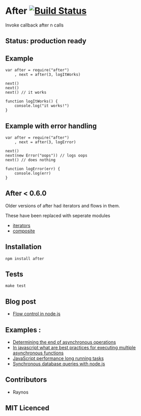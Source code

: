 # After [![Build Status][1]][2]

Invoke callback after n calls

## Status: production ready

## Example

    var after = require("after")
        , next = after(3, logItWorks)

    next()
    next()
    next() // it works

    function logItWorks() {
        console.log("it works!")
    }

## Example with error handling

    var after = require("after")
        , next = after(3, logError)

    next()
    next(new Error("oops")) // logs oops
    next() // does nothing

    function logError(err) {
        console.log(err)
    }

## After < 0.6.0

Older versions of after had iterators and flows in them.

These have been replaced with seperate modules

 - [iterators][8]
 - [composite][9]

## Installation

`npm install after`

## Tests

`make test`

## Blog post

 - [Flow control in node.js][3]

## Examples :

 - [Determining the end of asynchronous operations][4]
 - [In javascript what are best practices for executing multiple asynchronous functions][5]
 - [JavaScript performance long running tasks][6]
 - [Synchronous database queries with node.js][7]

## Contributors

 - Raynos

## MIT Licenced

  [1]: https://secure.travis-ci.org/Raynos/after.js.png
  [2]: http://travis-ci.org/Raynos/after.js
  [3]: http://raynos.org/blog/2/Flow-control-in-node.js
  [4]: http://stackoverflow.com/questions/6852059/determining-the-end-of-asynchronous-operations-javascript/6852307#6852307
  [5]: http://stackoverflow.com/questions/6869872/in-javascript-what-are-best-practices-for-executing-multiple-asynchronous-functi/6870031#6870031
  [6]: http://stackoverflow.com/questions/6864397/javascript-performance-long-running-tasks/6889419#6889419
  [7]: http://stackoverflow.com/questions/6597493/synchronous-database-queries-with-node-js/6620091#6620091
  [8]: http://github.com/Raynos/iterators
  [9]: http://github.com/Raynos/composite